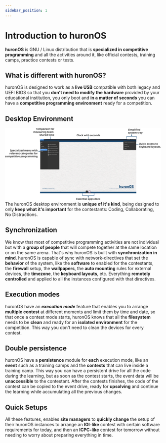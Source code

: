 ```yaml
---
sidebar_position: 1
---
```

# Introduction to huronOS
**huronOS** is GNU / Linux distribution that is **specialized in competitive programming** and all the activities around it, like official contests, training camps, practice contests or tests.

## What is different with huronOS?
huronOS is designed to work as a **live USB** compatible with both legacy and UEFI BIOS so that you **don't need to modify the hardware** provided by your educational institution, you only boot and **in a matter of seconds** you can have a **competitive programming environment** ready for a competition.

## Desktop Environment
![huronOS Desktop Environment](../assets/huronOS-desktop-enviroment.svg)
The huronOS desktop environment is **unique of it's kind**, being designed to only **keep what it's important** for the contestants: Coding, Collaborating, No Distractions.

## Synchronization 
We know that most of competitive programming activities are not individual but with a **group of people** that will compete together at the same location or on the same arena. That's why huronOS is built with **synchronization in mind**. huronOS is capable of sync with network-directives that set the **behavior** of the system, like the **software** to enabled for the contestants, the **firewall** setup, the **wallpapers**, the **auto mounting** rules for external devices, the **timezone**, the **keyboard layouts**, etc. Everything **remotely controlled** and applied to all the instances configured with that directives.

## Execution modes
huronOS have an ***execution mode*** feature that enables you to arrange **multiple contest** at different moments and limit them by time and date, so that once a contest mode starts, huronOS knows that all the **filesystem** needs to be **clean** and ready for an **isolated environment** for the competition. This way you don't need to clean the devices for every contest.

## Double persistence
huronOS have a **persistence** module for **each** execution mode, like an **event** such as a training camps and the **contests** that can live inside a training camp. This way you can have a persistent drive for all the code during the learning, but as soon as the contest starts, the event data will be **unaccessible** to the contestant. After the contests finishes, the code of the contest can be copied to the event drive, ready for **upsolving** and continue the learning while accumulating all the previous changes. 

## Quick Setups
All these features, enables **site managers** to **quickly change** the setup of their huronOS instances to arrange an **IOI-like** contest with certain software requirements for today, and then an **ICPC-like** contest for tomorrow without needing to worry about preparing everything in time.